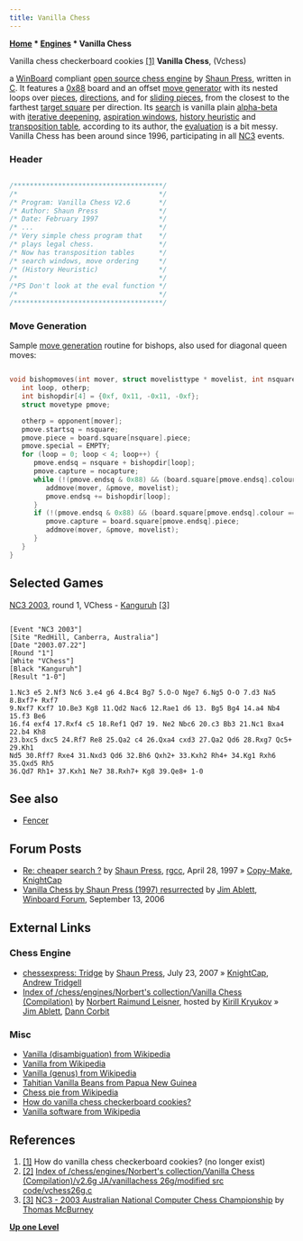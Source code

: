 ```yaml
---
title: Vanilla Chess
---
```

**[Home](Home "Home") \* [Engines](Engines "Engines") \* Vanilla Chess**



 [](File:Vanillachesscookies.jpg) Vanilla chess checkerboard cookies <a id="cite-note-1" href="#cite-ref-1">[1]</a> 
**Vanilla Chess**, (Vchess)  

a [WinBoard](WinBoard "WinBoard") compliant [open source chess engine](Category:Open_Source "Category:Open Source") by [Shaun Press](Shaun_Press "Shaun Press"), written in [C](C "C"). It features a [0x88](0x88 "0x88") board and an offset [move generator](Move_Generation "Move Generation") with its nested loops over [pieces](Pieces "Pieces"), [directions](Direction "Direction"), and for [sliding pieces](Sliding_Pieces "Sliding Pieces"), from the closest to the farthest [target square](Target_Square "Target Square") per direction. Its [search](Search "Search") is vanilla plain [alpha-beta](Alpha-Beta "Alpha-Beta") with [iterative deepening](Iterative_Deepening "Iterative Deepening"), [aspiration windows](Aspiration_Windows "Aspiration Windows"), [history heuristic](History_Heuristic "History Heuristic") and [transposition table](Transposition_Table "Transposition Table"), according to its author, the [evaluation](Evaluation "Evaluation") is a bit messy. Vanilla Chess has been around since 1996, participating in all [NC3](Australasian_National_Computer_Chess_Championship "Australasian National Computer Chess Championship") events.



### Header



```C++

/*************************************/
/*                                   */
/* Program: Vanilla Chess V2.6       */
/* Author: Shaun Press               */
/* Date: February 1997               */
/* ...                               */
/* Very simple chess program that    */
/* plays legal chess.                */
/* Now has transposition tables      */
/* search windows, move ordering     */
/* (History Heuristic)               */
/*                                   */
/*PS Don't look at the eval function */
/*                                   */
/*************************************/

```





### Move Generation


Sample [move generation](Move_Generation "Move Generation") routine for bishops, also used for diagonal queen moves:




```C++

void bishopmoves(int mover, struct movelisttype * movelist, int nsquare) {
   int loop, otherp;
   int bishopdir[4] = {0xf, 0x11, -0x11, -0xf};
   struct movetype pmove;

   otherp = opponent[mover];
   pmove.startsq = nsquare;
   pmove.piece = board.square[nsquare].piece;
   pmove.special = EMPTY;
   for (loop = 0; loop < 4; loop++) {
      pmove.endsq = nsquare + bishopdir[loop];
      pmove.capture = nocapture;
      while (!(pmove.endsq & 0x88) && (board.square[pmove.endsq].colour == EMPTY)) {
         addmove(mover, &pmove, movelist);
         pmove.endsq += bishopdir[loop];
      }
      if (!(pmove.endsq & 0x88) && (board.square[pmove.endsq].colour == otherp)) {
         pmove.capture = board.square[pmove.endsq].piece;
         addmove(mover, &pmove, movelist);
      }
   }
}

```

## Selected Games


[NC3 2003](NC3_2003 "NC3 2003"), round 1, VChess - [Kanguruh](Kanguruh "Kanguruh") <a id="cite-note-3" href="#cite-ref-3">[3]</a>




```

[Event "NC3 2003"]
[Site "RedHill, Canberra, Australia"]
[Date "2003.07.22"]
[Round "1"]
[White "VChess"]
[Black "Kanguruh"]
[Result "1-0"]

1.Nc3 e5 2.Nf3 Nc6 3.e4 g6 4.Bc4 Bg7 5.O-O Nge7 6.Ng5 O-O 7.d3 Na5 8.Bxf7+ Rxf7 
9.Nxf7 Kxf7 10.Be3 Kg8 11.Qd2 Nac6 12.Rae1 d6 13. Bg5 Bg4 14.a4 Nb4 15.f3 Be6 
16.f4 exf4 17.Rxf4 c5 18.Ref1 Qd7 19. Ne2 Nbc6 20.c3 Bb3 21.Nc1 Bxa4 22.b4 Kh8 
23.bxc5 dxc5 24.Rf7 Re8 25.Qa2 c4 26.Qxa4 cxd3 27.Qa2 Qd6 28.Rxg7 Qc5+ 29.Kh1 
Nd5 30.Rff7 Rxe4 31.Nxd3 Qd6 32.Bh6 Qxh2+ 33.Kxh2 Rh4+ 34.Kg1 Rxh6 35.Qxd5 Rh5 
36.Qd7 Rh1+ 37.Kxh1 Ne7 38.Rxh7+ Kg8 39.Qe8+ 1-0

```

## See also


* [Fencer](Fencer "Fencer")


## Forum Posts


* [Re: cheaper search ?](https://groups.google.com/group/rec.games.chess.computer/msg/730c03a83bf92807) by [Shaun Press](Shaun_Press "Shaun Press"), [rgcc](Computer_Chess_Forums "Computer Chess Forums"), April 28, 1997 » [Copy-Make](Copy-Make "Copy-Make"), [KnightCap](KnightCap "KnightCap")
* [Vanilla Chess by Shaun Press (1997) resurrected](http://www.open-aurec.com/wbforum/viewtopic.php?f=2&t=5583) by [Jim Ablett](Jim_Ablett "Jim Ablett"), [Winboard Forum](Computer_Chess_Forums "Computer Chess Forums"), September 13, 2006


## External Links


### Chess Engine


* [chessexpress: Tridge](http://chessexpress.blogspot.de/2007/07/tridge.html) by [Shaun Press](Shaun_Press "Shaun Press"), July 23, 2007 » [KnightCap](KnightCap "KnightCap"), [Andrew Tridgell](Andrew_Tridgell "Andrew Tridgell")
* [Index of /chess/engines/Norbert's collection/Vanilla Chess (Compilation)](http://kirr.homeunix.org/chess/engines/Norbert%27s%20collection/Vanilla%20Chess%20%28Compilation%29/) by [Norbert Raimund Leisner](Norbert_Raimund_Leisner "Norbert Raimund Leisner"), hosted by [Kirill Kryukov](Kirill_Kryukov "Kirill Kryukov") » [Jim Ablett](Jim_Ablett "Jim Ablett"), [Dann Corbit](Dann_Corbit "Dann Corbit")


### Misc


* [Vanilla (disambiguation) from Wikipedia](https://en.wikipedia.org/wiki/Vanilla_%28disambiguation%29)
* [Vanilla from Wikipedia](https://en.wikipedia.org/wiki/Vanilla)
* [Vanilla (genus) from Wikipedia](https://en.wikipedia.org/wiki/Vanilla_%28genus%29)
* [Tahitian Vanilla Beans from Papua New Guinea](http://www.beanilla.com/tahitian-vanilla-beans-png-1)
* [Chess pie from Wikipedia](https://en.wikipedia.org/wiki/Chess_pie)
* [How do vanilla chess checkerboard cookies?](http://test.zhaoxinpeng.com/viewjy.php?id=a948d651b34ca30a2dcd2e18)
* [Vanilla software from Wikipedia](https://en.wikipedia.org/wiki/Vanilla_software)


## References


1. <a id="cite-ref-1" href="#cite-note-1">[1]</a> How do vanilla chess checkerboard cookies? (no longer exist)
2. <a id="cite-ref-2" href="#cite-note-2">[2]</a> [Index of /chess/engines/Norbert's collection/Vanilla Chess (Compilation)/v2.6g JA/vanillachess 26g/modified src code/vchess26g.c](http://kirr.homeunix.org/chess/engines/Norbert%27s%20collection/Vanilla%20Chess%20%28Compilation%29/v2.6g%20JA/vanillachess%2026g/modified%20src%20code/)
3. <a id="cite-ref-3" href="#cite-note-3">[3]</a> [NC3 - 2003 Australian National Computer Chess Championship](http://home.pacific.net.au/%7Etommyinoz/nc3.html) by [Thomas McBurney](Thomas_McBurney "Thomas McBurney")

**[Up one Level](Engines "Engines")**







 
